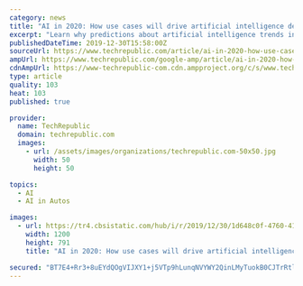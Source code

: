 ```yaml
---
category: news
title: "AI in 2020: How use cases will drive artificial intelligence deployments"
excerpt: "Learn why predictions about artificial intelligence trends include ... cost savings across the automotive OEM supply chain, and self-driving technology is projected to be a $556 billion market ..."
publishedDateTime: 2019-12-30T15:58:00Z
sourceUrl: https://www.techrepublic.com/article/ai-in-2020-how-use-cases-will-drive-artificial-intelligence-deployments/
ampUrl: https://www.techrepublic.com/google-amp/article/ai-in-2020-how-use-cases-will-drive-artificial-intelligence-deployments/
cdnAmpUrl: https://www-techrepublic-com.cdn.ampproject.org/c/s/www.techrepublic.com/google-amp/article/ai-in-2020-how-use-cases-will-drive-artificial-intelligence-deployments/
type: article
quality: 103
heat: 103
published: true

provider:
  name: TechRepublic
  domain: techrepublic.com
  images:
    - url: /assets/images/organizations/techrepublic.com-50x50.jpg
      width: 50
      height: 50

topics:
  - AI
  - AI in Autos

images:
  - url: https://tr4.cbsistatic.com/hub/i/r/2019/12/30/1d648c0f-4760-4136-b873-d81d41107963/resize/1200x/0ca267f50dad0a49084f5dcccb3c2b75/istock-1167065891.jpg
    width: 1200
    height: 791
    title: "AI in 2020: How use cases will drive artificial intelligence deployments"

secured: "BT7E4+Rr3+8uEYdQOgVIJXY1+j5VTp9hLunqNVYWY2QinLMyTuokB0CJTrRtlpdSD8ZtplUKktcJA1hmtlYNEWnoxP2pBhH06pnUhkSUQ464iVBK9n6z5i12BeeV+O1AuaKjIE/T42w8aKTX2aYG3Sx9uNdVFhlBnOND1mB+EG2fIhZ/aEa06jQ0fUoxrda70M/2HJH+ghPvamCUW+NjhQq27uTfptwdG8HgSfr3iLAgFpMTVFPTwq5o3aAaT46hDTaPii3RujhVO1cfXZIKvii5eF/xxioZz+0DB5E/AJtKc2DMa1uHRZgugHMlZxfE;xz4x4W+yxPF2LrymG/C+hQ=="
---
```


